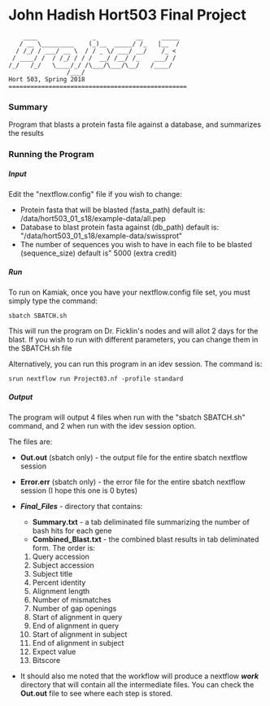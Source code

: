 # John Hadish Hort503 Final Project

        ____               _           __     _____
       / __ \_________    (_)__  _____/ /_   |__  /
      / /_/ / ___/ __ \  / / _ \/ ___/ __/    /_ <
     / ____/ /  / /_/ / / /  __/ /__/ /_    ___/ /
    /_/   /_/   \____/_/ /\___/\___/\__/   /____/
                    /___/
    Hort 503, Spring 2018
    =================================================

### Summary
Program that blasts a protein fasta file against a database, and summarizes the results

### Running the Program
##### Input
Edit the "nextflow.config" file if you wish to change:

* Protein fasta that will be blasted (fasta\_path) default is:  /data/hort503\_01\_s18/example-data/all.pep
* Database to blast protein fasta against (db\_path) default is: "/data/hort503\_01\_s18/example-data/swissprot"
* The number of sequences you wish to have in each file to be blasted (sequence\_size) default is" 5000 (extra credit)

##### Run
To run on Kamiak, once you have your nextflow.config file set, you must simply type the command:
```
sbatch SBATCH.sh
```
This will run the program on Dr. Ficklin's nodes and will allot 2 days for the blast. If you wish to run with different parameters, you can change them in the SBATCH.sh file

Alternatively, you can run this program in an idev session. The command is:
```
srun nextflow run Project03.nf -profile standard
```

##### Output
The program will output 4 files when run with the "sbatch SBATCH.sh" command, and 2 when run with the idev session option. 

The files are:
* **Out.out** (sbatch only) - the output file for the entire sbatch nextflow session
* **Error.err** (sbatch only) - the error file for the entire sbatch nextflow session (I hope this one is 0 bytes)
* **_Final\_Files_** - directory that contains:
    * **Summary.txt** - a tab deliminated file summarizing the number of bash hits for each gene
    * **Combined\_Blast.txt** - the combined blast results in tab deliminated form. The order is:
	
	1. Query accession
	2. Subject accession
	3. Subject title
	4. Percent identity
	5. Alignment length
	6. Number of mismatches
	7. Number of gap openings
	8. Start of alignment in query
	9. End of alignment in query
	10. Start of alignment in subject
	11. End of alignment in subject
	12. Expect value
	13. Bitscore
 
* It should also me noted that the workflow will produce a nextflow **_work_** directory that will contain all the intermediate files. You can check the **Out.out** file to see where each step is stored.


